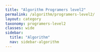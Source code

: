 ```yaml
---
title: "Algorithm Programers level2"
permalink: /algorithm/programers-level2/
layout: category
taxonomy: programers-level2
classes: wide
sidebar:
  title: "Algorithm"
  nav: sidebar-algorithm
---
```

